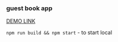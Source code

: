 ### guest book app

[DEMO LINK](https://vamonospest.github.io/guestBook/)

`npm run build && npm start` - to start local
